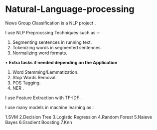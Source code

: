 # Natural-Language-processing
News Group Classification is a NLP project .

I use NLP Preprocssing Techniques such as :- 
1. Segmenting sentences in running text.
2. Tokenizing words in segmented sentences.
3. Normalizing word formats.

• **Extra tasks if needed depending on the Application**
1. Word Stemming/Lemmatization.
2. Stop Words Removal.
3. POS Tagging.
4. NER .

I use Feature Extraction with TF-IDF .

I use many models in machine learning as :

1.SVM
2.Decision Tree 
3.Logistic Regression 
4.Random Forest
5.Naieve Bayes
6.Gradient Boosting
7.Knn
